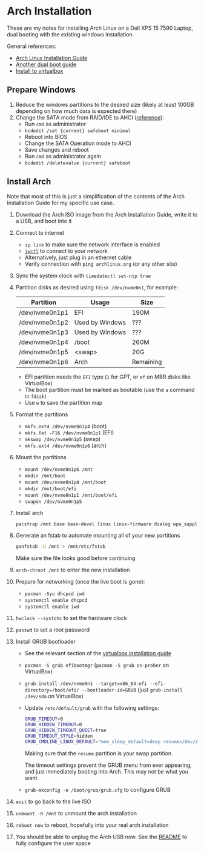 # Arch Installation

These are my notes for installing Arch Linux on a Dell XPS 15 7590 Laptop, dual
booting with the existing windows installation.

General references:

- [Arch Linux Installation Guide](https://wiki.archlinux.org/title/Installation_guide)
- [Another dual boot guide](https://github.com/arminc/dell-xps-15-7590-dual-boot-arch-linux)
- [Install to virtualbox](https://medium.com/@gevorggalstyan/how-to-install-arch-linux-on-virtualbox-93bc83ded692)

## Prepare Windows

1. Reduce the windows partitions to the desired size (likely at least 100GB
  depending on how much data is expected there)
2. Change the SATA mode from RAID/IDE to AHCI ([reference](https://triplescomputers.com/blog/uncategorized/solution-switch-windows-10-from-raidide-to-ahci-operation/)):
   - Run `cmd` as administrator
   - `bcdedit /set {current} safeboot minimal`
   - Reboot into BIOS
   - Change the SATA Operation mode to AHCI
   - Save changes and reboot
   - Run `cmd` as administrator again
   - `bcdedit /deletevalue {current} safeboot`

## Install Arch

Note that most of this is just a simplification of the contents of the Arch
Installation Guide for my specific use case.

1. Download the Arch ISO image from the Arch Installation Guide, write it to a
   USB, and boot into it
2. Connect to internet
   - `ip link` to make sure the network interface is enabled
   - [`iwctl`](https://wiki.archlinux.org/title/Iwd#iwctl) to connect to your network
   - Alternatively, just plug in an ethernet cable
   - Verify connection with `ping archlinux.org` (or any other site)
3. Sync the system clock with `timedatectl set-ntp true`
4. Partition disks as desired using `fdisk /dev/nvme0n1`, for example:

   | Partition      | Usage           | Size      |
   | -------------- | --------------- | --------- |
   | /dev/nvme0n1p1 | EFI             | 190M      |
   | /dev/nvme0n1p2 | Used by Windows | ???       |
   | /dev/nvme0n1p3 | Used by Windows | ???       |
   | /dev/nvme0n1p4 | /boot           | 260M      |
   | /dev/nvme0n1p5 | \<swap\>        | 20G       |
   | /dev/nvme0n1p6 | Arch            | Remaining |

   - EFI partition needs the `EFI` type (`1` for GPT, or `ef` on MBR disks like VirtualBox)
   - The boot partition must be marked as bootable (use the `a` command in `fdisk`)
   - Use `w` to save the partition map

5. Format the partitions
   - `mkfs.ext4 /dev/nvme0n1p4` (boot)
   - `mkfs.fat -F16 /dev/nvme0n1p1` (EFI)
   - `mkswap /dev/nvme0n1p5` (swap)
   - `mkfs.ext4 /dev/nvme0n1p6` (arch)
6. Mount the partitions
   - `mount /dev/nvme0n1p6 /mnt`
   - `mkdir /mnt/boot`
   - `mount /dev/nvme0n1p4 /mnt/boot`
   - `mkdir /mnt/boot/efi`
   - `mount /dev/nvme0n1p1 /mnt/boot/efi`
   - `swapon /dev/nvme0n1p5`
7. Install arch

   ```bash
   pacstrap /mnt base base-devel linux linux-firmware dialog wpa_supplicant
   ```

8. Generate an fstab to automate mounting all of your new partitions

   ```bash
   genfstab -U /mnt > /mnt/etc/fstab
   ```

   Make sure the file looks good before continuing

9. `arch-chroot /mnt` to enter the new installation
10. Prepare for networking (once the live boot is gone):
    - `pacman -Syu dhcpcd iwd`
    - `systemctl enable dhcpcd`
    - `systemctl enable iwd`
11. `hwclock --systohc` to set the hardware clock
12. `passwd` to set a root password
13. Install GRUB bootloader
    - See the relevant section of the [virtualbox installation guide](https://medium.com/@gevorggalstyan/how-to-install-arch-linux-on-virtualbox-93bc83ded692)
    - `pacman -S grub efibootmgr` (`pacman -S grub os-prober` on VirtualBox)
    - `grub-install /dev/nvme0n1 --target=x86_64-efi --efi-directory=/boot/efi/ --bootloader-id=GRUB`
      (just `grub-install /dev/sda` on VirtualBox)
    - Update `/etc/default/grub` with the following settings:

      ```bash
      GRUB_TIMEOUT=0
      GRUB_HIDDEN_TIMEOUT=0
      GRUB_HIDDEN_TIMEOUT_QUIET=true
      GRUB_TIMEOUT_STYLE=hidden
      GRUB_CMDLINE_LINUX_DEFAULT="mem_sleep_default=deep resume=/dev/nvme0n1p5"
      ```

      Making sure that the `resume` partition is your swap partition.

      The timeout settings prevent the GRUB menu from ever appearing, and just
      immediately booting into Arch. This may not be what you want.
    - `grub-mkconfig -o /boot/grub/grub.cfg` to configure GRUB
14. `exit` to go back to the live ISO
15. `unmount -R /mnt` to unmount the arch installation
16. `reboot now` to reboot, hopefully into your real arch installation
17. You should be able to unplug the Arch USB now. See the [README](README.md)
    to fully configure the user space
